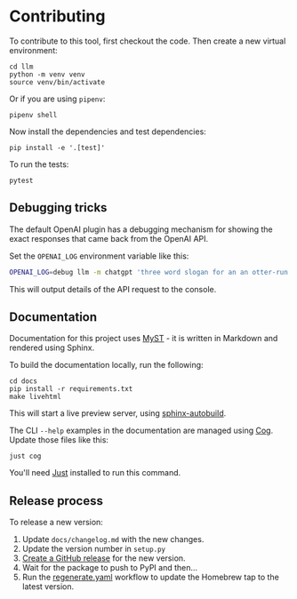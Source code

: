 # Contributing

To contribute to this tool, first checkout the code. Then create a new virtual environment:

    cd llm
    python -m venv venv
    source venv/bin/activate

Or if you are using `pipenv`:

    pipenv shell

Now install the dependencies and test dependencies:

    pip install -e '.[test]'

To run the tests:

    pytest

## Debugging tricks

The default OpenAI plugin has a debugging mechanism for showing the exact responses that came back from the OpenAI API.

Set the `OPENAI_LOG` environment variable like this:
```bash
OPENAI_LOG=debug llm -m chatgpt 'three word slogan for an an otter-run bakery'
```
This will output details of the API request to the console.

## Documentation

Documentation for this project uses [MyST](https://myst-parser.readthedocs.io/) - it is written in Markdown and rendered using Sphinx.

To build the documentation locally, run the following:

    cd docs
    pip install -r requirements.txt
    make livehtml

This will start a live preview server, using [sphinx-autobuild](https://pypi.org/project/sphinx-autobuild/).

The CLI `--help` examples in the documentation are managed using [Cog](https://github.com/nedbat/cog). Update those files like this:

    just cog

You'll need [Just](https://github.com/casey/just) installed to run this command.

## Release process

To release a new version:

1. Update `docs/changelog.md` with the new changes.
2. Update the version number in `setup.py`
3. [Create a GitHub release](https://github.com/simonw/llm/releases/new) for the new version.
4. Wait for the package to push to PyPI and then...
5. Run the [regenerate.yaml](https://github.com/simonw/homebrew-llm/actions/workflows/regenerate.yaml) workflow to update the Homebrew tap to the latest version.
